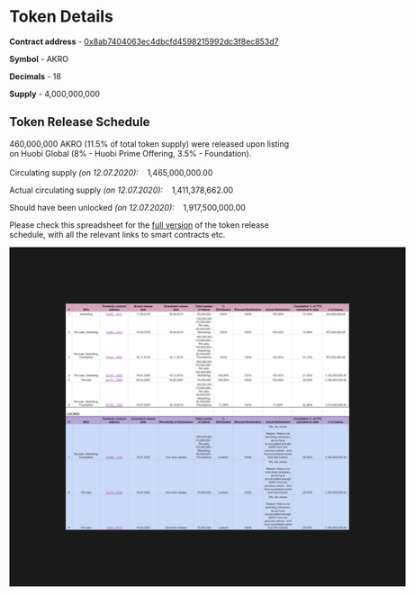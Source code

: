 # Token Details

**Contract address** - [0x8ab7404063ec4dbcfd4598215992dc3f8ec853d7](https://etherscan.io/address/0x8ab7404063ec4dbcfd4598215992dc3f8ec853d7)

**Symbol** - AKRO

**Decimals** - 18

**Supply** - 4,000,000,000


## Token Release Schedule

460,000,000 AKRO (11.5% of total token supply) were released upon listing on Huobi Global (8% - Huobi Prime Offering, 3.5% - Foundation). 
<br/> 
<br/>
Circulating supply *(on 12.07.2020):* &nbsp;&nbsp; 1,465,000,000.00 <br/> 

Actual circulating supply *(on 12.07.2020):* &nbsp;&nbsp; 1,411,378,662.00 <br/>

Should have been unlocked *(on 12.07.2020):* &nbsp;&nbsp; 1,917,500,000.00

Please check this spreadsheet for the [full version](https://docs.google.com/spreadsheets/d/1R7GDIhQeA8SNCl2f5b4rvgzUk0icdsIH6bkhbvnFI3A) of the token release schedule, with all the relevant links to smart contracts etc.

<img src="/images/vesting.png" border='100'/>